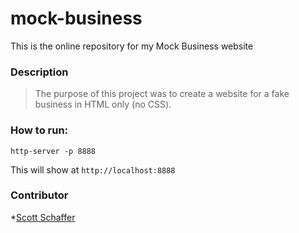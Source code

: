 # mock-business
This is the online repository for my Mock Business website

### Description  
> The purpose of this project was to create a website for a fake business in HTML only (no CSS).  

### How to run:
```
http-server -p 8888
```
This will show at `http://localhost:8888`

### Contributor
*[Scott Schaffer](https://github.com/scottpschaffer)

